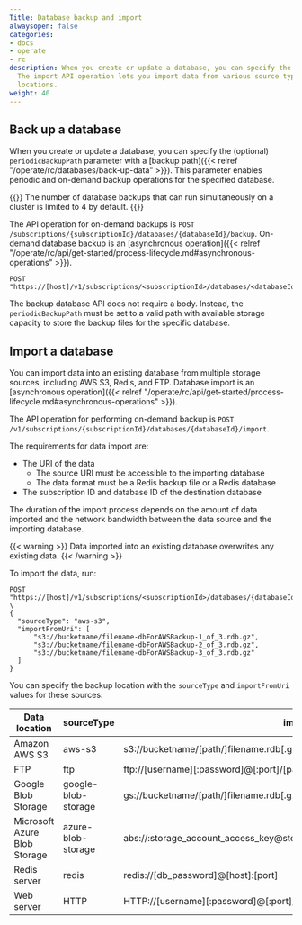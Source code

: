 ```yaml
---
Title: Database backup and import
alwaysopen: false
categories:
- docs
- operate
- rc
description: When you create or update a database, you can specify the backup path.
  The import API operation lets you import data from various source types and specified
  locations.
weight: 40
---
```


## Back up a database

When you create or update a database, you can specify the (optional) `periodicBackupPath` parameter
with a [backup path]({{< relref "/operate/rc/databases/back-up-data" >}}).
This parameter enables periodic and on-demand backup operations for the specified database.

{{<note>}}
The number of database backups that can run simultaneously on a cluster is limited to 4 by default.
{{</note>}}

The API operation for on-demand backups is `POST /subscriptions/{subscriptionId}/databases/{databaseId}/backup`.
On-demand database backup is an [asynchronous operation]({{< relref "/operate/rc/api/get-started/process-lifecycle.md#asynchronous-operations" >}}).

```shell
POST "https://[host]/v1/subscriptions/<subscriptionId>/databases/<databaseId>/backup"    
```

The backup database API does not require a body.
Instead, the `periodicBackupPath` must be set to a valid path with available storage capacity to store the backup files for the specific database.

## Import a database

You can import data into an existing database from multiple storage sources, including AWS S3, Redis, and FTP.
Database import is an [asynchronous operation]({{< relref "/operate/rc/api/get-started/process-lifecycle.md#asynchronous-operations" >}}).

The API operation for performing on-demand backup is `POST /v1/subscriptions/{subscriptionId}/databases/{databaseId}/import`.

The requirements for data import are:

- The URI of the data
    - The source URI must be accessible to the importing database
    - The data format must be a Redis backup file or a Redis database
- The subscription ID and database ID of the destination database

The duration of the import process depends on the amount of data imported and the network bandwidth between the data source and the importing database.

{{< warning >}}
Data imported into an existing database overwrites any existing data.
{{< /warning >}}

To import the data, run:

```shell
POST "https://[host]/v1/subscriptions/<subscriptionId>/databases/{databaseId}/import" \
{
  "sourceType": "aws-s3",
  "importFromUri": [
      "s3://bucketname/filename-dbForAWSBackup-1_of_3.rdb.gz",
      "s3://bucketname/filename-dbForAWSBackup-2_of_3.rdb.gz",
      "s3://bucketname/filename-dbForAWSBackup-3_of_3.rdb.gz"
  ]
}
```

You can specify the backup location with the `sourceType` and `importFromUri` values for these sources:

|Data location|sourceType|importFromUri|
|---|---|---|
|Amazon AWS S3|aws-s3|s3://bucketname/[path/]filename.rdb[.gz]|
|FTP|ftp|ftp://[username][:password]@[:port]/[path/]filename.rdb[.gz]|
|Google Blob Storage|google-blob-storage|gs://bucketname/[path/]filename.rdb[.gz]|
|Microsoft Azure Blob Storage|azure-blob-storage|abs://:storage_account_access_key@storage_account_name/[container/]filename.rdb[.gz]|
|Redis server|redis|redis://[db_password]@[host]:[port]|
|Web server|HTTP|HTTP://[username][:password]@[:port]/[path/]filename.rdb[.gz]|
